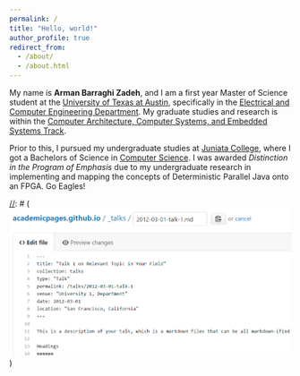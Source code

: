```yaml
---
permalink: /
title: "Hello, world!"
author_profile: true
redirect_from: 
  - /about/
  - /about.html
---
```


My name is **Arman Barraghi Zadeh**, and I am a first year Master of Science student at the [University of Texas at Austin](https://www.utexas.edu/), specifically in the [Electrical and Computer Engineering Department](https://www.ece.utexas.edu/). My graduate studies and research is within the [Computer Architecture, Computer Systems, and Embedded Systems Track](https://www.ece.utexas.edu/research/areas/acses). 

Prior to this, I pursued my undergraduate studies at [Juniata College](https://www.juniata.edu/), where I got a Bachelors of Science in [Computer Science](https://www.juniata.edu/academics/computer-science/index.php). I was awarded _Distinction in the Program of Emphasis_ due to my undergraduate research in implementing and mapping the concepts of Deterministic Parallel Java onto an FPGA. Go Eagles!

[//]: # (Example: editing a Markdown file for a talk)
[//]: #  (![Editing a Markdown file for a talk](/images/editing-talk.png))
